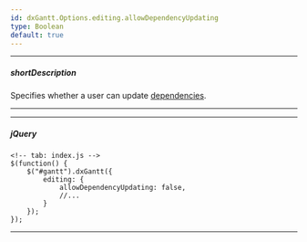 ```yaml
---
id: dxGantt.Options.editing.allowDependencyUpdating
type: Boolean
default: true
---
```

---
##### shortDescription
Specifies whether a user can update [dependencies]({basewidgetpath}/Configuration/#dependencies).

---
---
##### jQuery

    <!-- tab: index.js -->
    $(function() {
        $("#gantt").dxGantt({
            editing: {
                allowDependencyUpdating: false, 
                //...
            }
        });
    }); 

---
